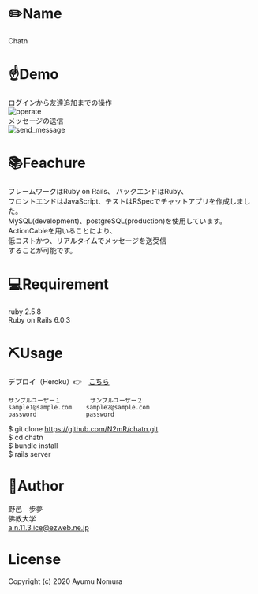 # ✏️Name<br>
  
  Chatn<br>
  
# ☝️Demo<br>
  ログインから友達追加までの操作<br>
  ![operate](https://user-images.githubusercontent.com/65766343/100765452-db7bc000-343a-11eb-9904-c88ad93133a4.gif)<br>
  メッセージの送信<br>
  ![send_message](https://user-images.githubusercontent.com/65766343/100765866-55ac4480-343b-11eb-920d-1635a94faa67.gif)<br>
  
# 📚Feachure<br>
  
  フレームワークはRuby on Rails、 バックエンドはRuby、<br>
  フロントエンドはJavaScript、テストはRSpecでチャットアプリを作成しました。<br>
  MySQL(development)、postgreSQL(production)を使用しています。<br>
  ActionCableを用いることにより、<br>
  低コストかつ、リアルタイムでメッセージを送受信<br>
  することが可能です。<br>
  
# 💻Requirement<br>

  ruby 2.5.8<br>
  Ruby on Rails 6.0.3<br>
  
# ⛏Usage<br>
  デプロイ（Heroku）👉　[こちら](https://intense-dawn-56700.herokuapp.com/login)<br>
  
    サンプルユーザー１　　　　　サンプルユーザー２
    sample1@sample.com    sample2@sample.com
    password              password
    
  $ git clone https://github.com/N2mR/chatn.git<br>
  $ cd chatn<br>
  $ bundle install<br>
  $ rails server<br>

# 💁‍Author<br>
  野邑　歩夢<br>
  佛教大学<br>
  a.n.11.3.ice@ezweb.ne.jp<br>

# License<br>
  Copyright (c) 2020 Ayumu Nomura<br>

  

